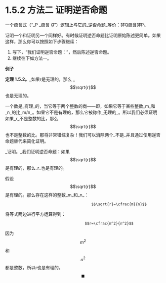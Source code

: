 # 1.5.2 方法二  证明逆否命题

一个蕴含式（“_P _蕴含 _Q_”）逻辑上与它的_逆否命题_等价：非Q蕴含非P。

证明一个和证明另一个同样好。有时候证明逆否命题比证明原始陈述更简单。如果这样，那么你可以按照如下步骤继续：

1. 写下，“我们证明逆否命题：”，然后陈述逆否命题。
2. 继续往下如方法一。

**例子**

**定理 1.5.2。**_如果r是无理的，那么 _$$\sqrt{r}$$ 也是无理的。

一个数是_有理_的，当它等于两个整数的商——即，如果它等于某些整数_m_和_n_的比_m/n_。如果它不是有理的，那么它被称作_无理的_。所以我们必须证明如果_r_不是整数的比，那么$$\sqrt{r}$$也不是整数的比。那将非常错综复杂！我们可以消除两个_不是_并且通过使用逆否命题替代来简化证明。

_证明。_我们证明逆否命题：如果$$\sqrt{r}$$是有理的，那么_r_也是有理的。

假设$$\sqrt{r}$$是有理的。那么存在这样的整数_m_和_n_：

                                           $$\sqrt{r}=\cfrac{m}{n}$$ 

将等式两边进行平方运算得到：

                                        $$r=\cfrac{m^2}{n^2}$$

因为 $$m^2$$ 和$$n^2$$都是整数，所以r也是有理的。                                                   $$\blacksquare$$ 

